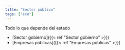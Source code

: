```yaml
---
title: "Sector público"
tags: ["eco"]
---
```

Todo lo que depende del estado
- [Sector gobierno]({{< ref "Sector gobierno" >}})
- [Empresas públicas]({{< ref "Empresas públicas" >}})